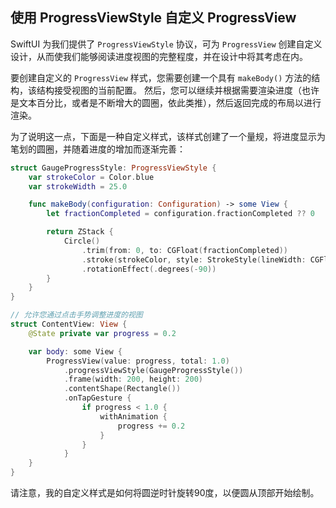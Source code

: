 使用 ProgressViewStyle 自定义 ProgressView
----

SwiftUI 为我们提供了 `ProgressViewStyle` 协议，可为 `ProgressView` 创建自定义设计，从而使我们能够阅读进度视图的完整程度，并在设计中将其考虑在内。

要创建自定义的 `ProgressView` 样式，您需要创建一个具有 `makeBody()` 方法的结构，该结构接受视图的当前配置。 然后，您可以继续并根据需要渲染进度（也许是文本百分比，或者是不断增大的圆圈，依此类推），然后返回完成的布局以进行渲染。

为了说明这一点，下面是一种自定义样式，该样式创建了一个量规，将进度显示为笔划的圆圈，并随着进度的增加而逐渐完善：

```swift
struct GaugeProgressStyle: ProgressViewStyle {
    var strokeColor = Color.blue
    var strokeWidth = 25.0

    func makeBody(configuration: Configuration) -> some View {
        let fractionCompleted = configuration.fractionCompleted ?? 0

        return ZStack {
            Circle()
                .trim(from: 0, to: CGFloat(fractionCompleted))
                .stroke(strokeColor, style: StrokeStyle(lineWidth: CGFloat(strokeWidth), lineCap: .round))
                .rotationEffect(.degrees(-90))
        }
    }
}

// 允许您通过点击手势调整进度的视图
struct ContentView: View {
    @State private var progress = 0.2

    var body: some View {
        ProgressView(value: progress, total: 1.0)
            .progressViewStyle(GaugeProgressStyle())
            .frame(width: 200, height: 200)
            .contentShape(Rectangle())
            .onTapGesture {
                if progress < 1.0 {
                    withAnimation {
                        progress += 0.2
                    }
                }
            }
    }
}
```

请注意，我的自定义样式是如何将圆逆时针旋转90度，以便圆从顶部开始绘制。